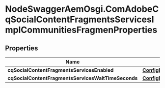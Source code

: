 # NodeSwaggerAemOsgi.ComAdobeCqSocialContentFragmentsServicesImplCommunitiesFragmenProperties

## Properties

Name | Type | Description | Notes
------------ | ------------- | ------------- | -------------
**cqSocialContentFragmentsServicesEnabled** | [**ConfigNodePropertyBoolean**](ConfigNodePropertyBoolean.md) |  | [optional] 
**cqSocialContentFragmentsServicesWaitTimeSeconds** | [**ConfigNodePropertyInteger**](ConfigNodePropertyInteger.md) |  | [optional] 


